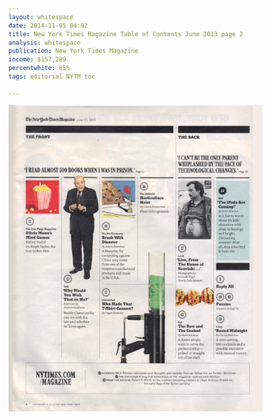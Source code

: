 ```yaml
---
layout: whitespace
date: 2014-11-05 04:02
title: New York Times Magazine Table of Contents June 2013 page 2
analysis: whitespace
publication: New York Times Magazine
income: $157,289
percentwhite: 65%
tags: editorial NYTM toc

---
```





           
<div class="imageContainer">
<img src="img/editscans/NYT_contents_2.png">
            
<div class="overlayContainer">
<object type="image/svg+xml" data="/img/overlays/NYT_contents_2.svg" class="trans"></object>
</div>


</div>
            
        
        
